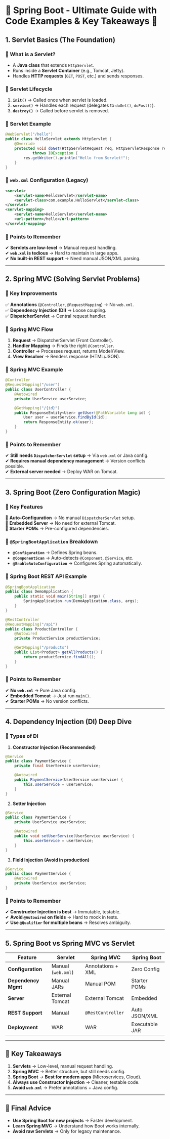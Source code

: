 # **🌿 Spring Boot - Ultimate Guide with Code Examples & Key Takeaways** 🌿  


## **1. Servlet Basics (The Foundation)**  

### **🔹 What is a Servlet?**  
- A **Java class** that extends `HttpServlet`.  
- Runs inside a **Servlet Container** (e.g., Tomcat, Jetty).  
- Handles **HTTP requests** (`GET`, `POST`, etc.) and sends responses.  

### **🔹 Servlet Lifecycle**  
1. **`init()`** → Called once when servlet is loaded.  
2. **`service()`** → Handles each request (delegates to `doGet()`, `doPost()`).  
3. **`destroy()`** → Called before servlet is removed.  

### **🔹 Servlet Example**  
```java
@WebServlet("/hello")  
public class HelloServlet extends HttpServlet {  
    @Override  
    protected void doGet(HttpServletRequest req, HttpServletResponse res)  
            throws IOException {  
        res.getWriter().println("Hello from Servlet!");  
    }  
}  
```

### **🔹 `web.xml` Configuration (Legacy)**  
```xml
<servlet>  
    <servlet-name>HelloServlet</servlet-name>  
    <servlet-class>com.example.HelloServlet</servlet-class>  
</servlet>  
<servlet-mapping>  
    <servlet-name>HelloServlet</servlet-name>  
    <url-pattern>/hello</url-pattern>  
</servlet-mapping>  
```

### **📌 Points to Remember**  
✔ **Servlets are low-level** → Manual request handling.  
✔ **`web.xml` is tedious** → Hard to maintain in large apps.  
✔ **No built-in REST support** → Need manual JSON/XML parsing.  

---

## **2. Spring MVC (Solving Servlet Problems)**  

### **🔹 Key Improvements**  
✅ **Annotations** (`@Controller`, `@RequestMapping`) → No `web.xml`.  
✅ **Dependency Injection (DI)** → Loose coupling.  
✅ **DispatcherServlet** → Central request handler.  

### **🔹 Spring MVC Flow**  
1. **Request** → DispatcherServlet (Front Controller).  
2. **Handler Mapping** → Finds the right `@Controller`.  
3. **Controller** → Processes request, returns Model/View.  
4. **View Resolver** → Renders response (HTML/JSON).  

### **🔹 Spring MVC Example**  
```java
@Controller  
@RequestMapping("/user")  
public class UserController {  
    @Autowired  
    private UserService userService;  

    @GetMapping("/{id}")  
    public ResponseEntity<User> getUser(@PathVariable Long id) {  
        User user = userService.findById(id);  
        return ResponseEntity.ok(user);  
    }  
}  
```

### **📌 Points to Remember**  
✔ **Still needs `DispatcherServlet` setup** → Via `web.xml` or Java config.  
✔ **Requires manual dependency management** → Version conflicts possible.  
✔ **External server needed** → Deploy WAR on Tomcat.  

---

## **3. Spring Boot (Zero Configuration Magic)**  

### **🔹 Key Features**  
🚀 **Auto-Configuration** → No manual `DispatcherServlet` setup.  
🚀 **Embedded Server** → No need for external Tomcat.  
🚀 **Starter POMs** → Pre-configured dependencies.  

### **🔹 `@SpringBootApplication` Breakdown**  
- **`@Configuration`** → Defines Spring beans.  
- **`@ComponentScan`** → Auto-detects `@Component`, `@Service`, etc.  
- **`@EnableAutoConfiguration`** → Configures Spring automatically.  

### **🔹 Spring Boot REST API Example**  
```java
@SpringBootApplication  
public class DemoApplication {  
    public static void main(String[] args) {  
        SpringApplication.run(DemoApplication.class, args);  
    }  
}  

@RestController  
@RequestMapping("/api")  
public class ProductController {  
    @Autowired  
    private ProductService productService;  

    @GetMapping("/products")  
    public List<Product> getAllProducts() {  
        return productService.findAll();  
    }  
}  
```

### **📌 Points to Remember**  
✔ **No `web.xml`** → Pure Java config.  
✔ **Embedded Tomcat** → Just run `main()`.  
✔ **Starter POMs** → No version conflicts.  

---

## **4. Dependency Injection (DI) Deep Dive**  

### **🔹 Types of DI**  
1. **Constructor Injection (Recommended)**  
```java
@Service  
public class PaymentService {  
    private final UserService userService;  

    @Autowired  
    public PaymentService(UserService userService) {  
        this.userService = userService;  
    }  
}  
```

2. **Setter Injection**  
```java
@Service  
public class PaymentService {  
    private UserService userService;  

    @Autowired  
    public void setUserService(UserService userService) {  
        this.userService = userService;  
    }  
}  
```

3. **Field Injection (Avoid in production)**  
```java
@Service  
public class PaymentService {  
    @Autowired  
    private UserService userService;  
}  
```

### **📌 Points to Remember**  
✔ **Constructor Injection is best** → Immutable, testable.  
✔ **Avoid `@Autowired` on fields** → Hard to mock in tests.  
✔ **Use `@Qualifier` for multiple beans** → Resolves ambiguity.  

---

## **5. Spring Boot vs Spring MVC vs Servlet**  

| Feature | Servlet | Spring MVC | Spring Boot |  
|---------|---------|------------|-------------|  
| **Configuration** | Manual (`web.xml`) | Annotations + XML | Zero Config |  
| **Dependency Mgmt** | Manual JARs | Manual POM | Starter POMs |  
| **Server** | External Tomcat | External Tomcat | Embedded |  
| **REST Support** | Manual | `@RestController` | Auto JSON/XML |  
| **Deployment** | WAR | WAR | Executable JAR |  

---

## **🎯 Key Takeaways**  
1. **Servlets** → Low-level, manual request handling.  
2. **Spring MVC** → Better structure, but still needs config.  
3. **Spring Boot** → **Best for modern apps** (Microservices, Cloud).  
4. **Always use Constructor Injection** → Cleaner, testable code.  
5. **Avoid `web.xml`** → Prefer annotations + Java config.  

---

## **🚀 Final Advice**  
- **Use Spring Boot for new projects** → Faster development.  
- **Learn Spring MVC** → Understand how Boot works internally.  
- **Avoid raw Servlets** → Only for legacy maintenance.  
